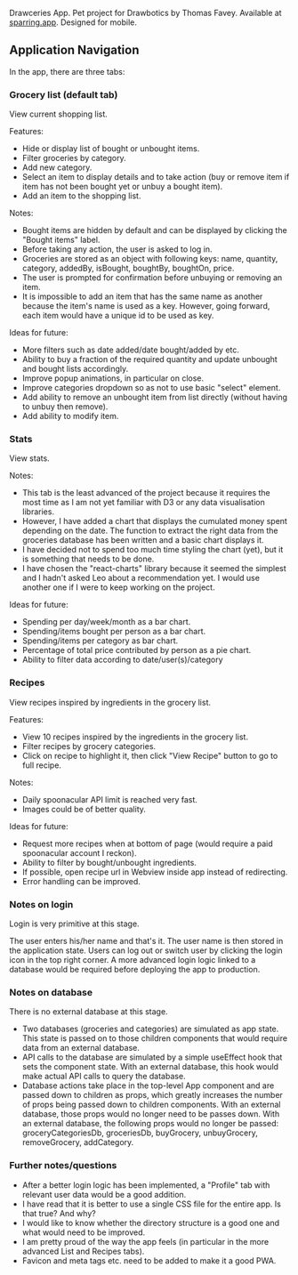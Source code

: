 Drawceries App. Pet project for Drawbotics by Thomas Favey. Available at [sparring.app](https://sparring.app). Designed for mobile.

## Application Navigation

In the app, there are three tabs:

### Grocery list (default tab)

View current shopping list.

 Features:
 - Hide or display list of bought or unbought items.
 - Filter groceries by category.
 - Add new category.
 - Select an item to display details and to take action (buy or remove item if item has not been bought yet or unbuy a bought item).
 - Add an item to the shopping list.

 Notes:
 - Bought items are hidden by default and can be displayed by clicking the "Bought items" label.
 - Before taking any action, the user is asked to log in.
 - Groceries are stored as an object with following keys: name, quantity, category, addedBy, isBought, boughtBy, boughtOn, price.
 - The user is prompted for confirmation before unbuying or removing an item.
 - It is impossible to add an item that has the same name as another because the item's name is used as a key. However, going forward, each item would have a unique id to be used as key.


 Ideas for future:
  - More filters such as date added/date bought/added by etc.
  - Ability to buy a fraction of the required quantity and update unbought and bought lists accordingly.
  - Improve popup animations, in particular on close.
  - Improve categories dropdown so as not to use basic "select" element.
  - Add ability to remove an unbought item from list directly (without having to unbuy then remove).
  - Add ability to modify item.

### Stats

View stats.

Notes:
- This tab is the least advanced of the project because it requires the most time as I am not yet familiar with D3 or any data visualisation libraries.
- However, I have added a chart that displays the cumulated money spent depending on the date. The function to extract the right data from the groceries database has been written and a basic chart displays it.
- I have decided not to spend too much time styling the chart (yet), but it is something that needs to be done.
- I have chosen the "react-charts" library because it seemed the simplest and I hadn't asked Leo about a recommendation yet. I would use another one if I were to keep working on the project.


Ideas for future:
- Spending per day/week/month as a bar chart.
- Spending/items bought per person as a bar chart.
- Spending/items per category as bar chart.
- Percentage of total price contributed by person as a pie chart.
- Ability to filter data according to date/user(s)/category


### Recipes

View recipes inspired by ingredients in the grocery list.

Features:
- View 10 recipes inspired by the ingredients in the grocery list.
- Filter recipes by grocery categories.
- Click on recipe to highlight it, then click "View Recipe" button to go to full recipe.


Notes:
- Daily spoonacular API limit is reached very fast.
- Images could be of better quality.


Ideas for future:
- Request more recipes when at bottom of page (would require a paid spoonacular account I reckon).
- Ability to filter by bought/unbought ingredients.
- If possible, open recipe url in Webview inside app instead of redirecting.
- Error handling can be improved.


### Notes on login

Login is very primitive at this stage.

The user enters his/her name and that's it. The user name is then stored in the application state. Users can log out or switch user by clicking the login icon in the top right corner. A more advanced login logic linked to a database would be required before deploying the app to production.


### Notes on database

There is no external database at this stage.

- Two databases (groceries and categories) are simulated as app state. This state is passed on to those children components that would require data from an external database.
- API calls to the database are simulated by a simple useEffect hook that sets the component state. With an external database, this hook would make actual API calls to query the database.
- Database actions take place in the top-level App component and are passed down to children as props, which greatly increases the number of props being passed down to children components. With an external database, those props would no longer need to be passes down. With an external database, the following props would no longer be passed: groceryCategoriesDb, groceriesDb, buyGrocery, unbuyGrocery, removeGrocery, addCategory.


### Further notes/questions

- After a better login logic has been implemented, a "Profile" tab with relevant user data would be a good addition.
- I have read that it is better to use a single CSS file for the entire app. Is that true? And why?
- I would like to know whether the directory structure is a good one and what would need to be improved.
- I am pretty proud of the way the app feels (in particular in the more advanced List and Recipes tabs).
- Favicon and meta tags etc. need to be added to make it a good PWA.
